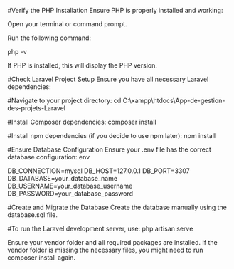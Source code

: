 #Verify the PHP Installation
Ensure PHP is properly installed and working:

Open your terminal or command prompt.

Run the following command:

php -v

If PHP is installed, this will display the PHP version.

#Check Laravel Project Setup
Ensure you have all necessary Laravel dependencies:

#Navigate to your project directory:
cd C:\xampp\htdocs\App-de-gestion-des-projets-Laravel

#Install Composer dependencies:
composer install

#Install npm dependencies (if you decide to use npm later):
npm install


#Ensure Database Configuration
Ensure your .env file has the correct database configuration:
env

DB_CONNECTION=mysql
DB_HOST=127.0.0.1
DB_PORT=3307
DB_DATABASE=your_database_name
DB_USERNAME=your_database_username
DB_PASSWORD=your_database_password


#Create and Migrate the Database
Create the database manually using the database.sql file.


#To run the Laravel development server, use:
php artisan serve

Ensure your vendor folder and all required packages are installed. If the vendor folder is missing the necessary files, you might need to run composer install again.

